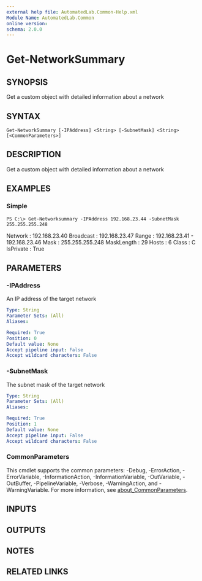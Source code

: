 ```yaml
---
external help file: AutomatedLab.Common-Help.xml
Module Name: AutomatedLab.Common
online version:
schema: 2.0.0
---
```


# Get-NetworkSummary

## SYNOPSIS
Get a custom object with detailed information about a network

## SYNTAX

```
Get-NetworkSummary [-IPAddress] <String> [-SubnetMask] <String> [<CommonParameters>]
```

## DESCRIPTION
Get a custom object with detailed information about a network

## EXAMPLES

### Simple
```
PS C:\> Get-Networksummary -IPAddress 192.168.23.44 -SubnetMask 255.255.255.248
```

Network    : 192.168.23.40 Broadcast  : 192.168.23.47 Range      : 192.168.23.41 - 192.168.23.46 Mask       : 255.255.255.248 MaskLength : 29 Hosts      : 6 Class      : C IsPrivate  : True

## PARAMETERS

### -IPAddress
An IP address of the target network

```yaml
Type: String
Parameter Sets: (All)
Aliases:

Required: True
Position: 0
Default value: None
Accept pipeline input: False
Accept wildcard characters: False
```

### -SubnetMask
The subnet mask of the target network

```yaml
Type: String
Parameter Sets: (All)
Aliases:

Required: True
Position: 1
Default value: None
Accept pipeline input: False
Accept wildcard characters: False
```

### CommonParameters
This cmdlet supports the common parameters: -Debug, -ErrorAction, -ErrorVariable, -InformationAction, -InformationVariable, -OutVariable, -OutBuffer, -PipelineVariable, -Verbose, -WarningAction, and -WarningVariable. For more information, see [about_CommonParameters](http://go.microsoft.com/fwlink/?LinkID=113216).

## INPUTS

## OUTPUTS

## NOTES

## RELATED LINKS
